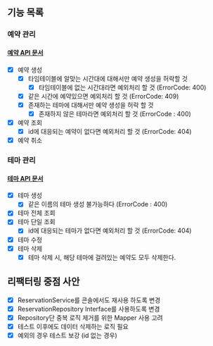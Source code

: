 ## 기능 목록

### 예약 관리
#### [예약 API 문서](./docs/Reservation.md)
- [x] 예약 생성
  - [x] 타임테이블에 알맞는 시간대에 대해서만 예약 생성을 허락할 것
    - [x] 타임테이블에 없는 시간대라면 예외처리 할 것 (ErrorCode: 400)
  - [x] 같은 시간에 예약있으면 예외처리 할 것 (ErrorCode: 409)
  - [x] 존재하는 테마에 대해서만 예약 생성을 허락 할 것
    - [x] 존재하지 않은 테마라면 예외처리 할 것 (ErrorCode : 400)
- [x] 예약 조회
  - [x] id에 대응되는 예약이 없다면 예외처리 할 것 (ErrorCode: 404)
- [x] 예약 취소

### 테마 관리
#### [테마 API 문서](./docs/Theme.md)
- [x] 테마 생성
   - [x] 같은 이름의 테마 생성 불가능하다 (ErrorCode : 400)
- [x] 테마 전체 조회
- [x] 테마 단일 조회
  - [x] id에 대응되는 테마가 없다면 예외처리 할 것 (ErrorCode: 404)
- [x] 테마 수정
- [x] 테마 삭제
  - [x] 테마 삭제 시, 해당 테마에 걸려있는 예약도 모두 삭제한다.

## 리팩터링 중점 사안
- [x] ReservationService를 콘솔에서도 재사용 하도록 변경
- [x] ReservationRepository Interface를 사용하도록 변경
- [x] Repository단 중복 로직 제거를 위한 Mapper 사용 고려
- [x] 테스트 이후에도 데이터 삭제하는 로직 필요
- [x] 예외의 경우 테스트 보강 (id 없는 경우)
